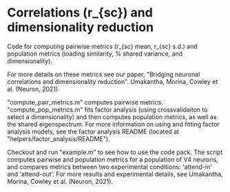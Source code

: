 # Correlations (r_{sc}) and dimensionality reduction
Code for computing pairwise metrics (r_{sc} mean, r_{sc} s.d.) and population metrics (loading similarity, % shared variance, and dimensionality).

For more details on these metrics see our paper, "Bridging neuronal correlations and dimensionality reduction". Umakantha, Morina, Cowley et al. (Neuron, 2021).

"compute_pair_metrics.m" computes pairwise metrics. "compute_pop_metrics.m" fits factor analysis (using crossvalidaiton to select a dimensionality) and then computes population metrics, as well as the shared eigenspectrum. For more information on using and fitting factor analysis models, see the factor analysis README (located at "helpers/factor_analysis/README").

Checkout and run "example.m" to see how to use the code pack. The script computes pairwise and population metrics for a population of V4 neurons, and compares metrics between two experimental conditions: 'attend-in' and 'attend-out'. For more results and experimental details, see Umakantha, Morina, Cowley et al. (Neuron, 2021).